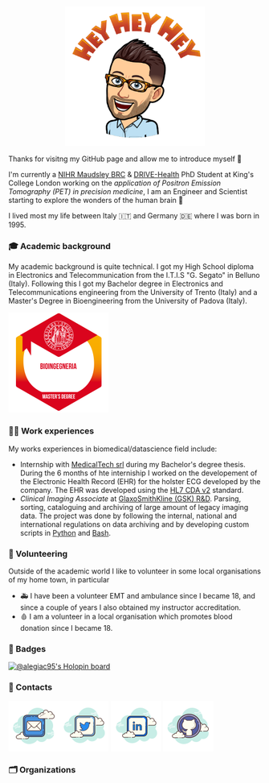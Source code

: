 <!--
**alegiac95/alegiac95** is a ✨ _special_ ✨ repository because its `README.md` (this file) appears on your GitHub profile.

Here are some ideas to get you started:

- 🔭 I’m currently working on ...
- 🌱 I’m currently learning ...
- 👯 I’m looking to collaborate on ...
- 🤔 I’m looking for help with ...
- 💬 Ask me about ...
- 📫 How to reach me: ...
- 😄 Pronouns: ...
- ⚡ Fun fact: ...
-->
<p align="center"> <img width=55% src="./.github/images/greetings.PNG">
</p>


Thanks for visitng my GitHub page and allow me to introduce myself :wave:

I'm currently a [NIHR Maudsley BRC](https://www.maudsleybrc.nihr.ac.uk/) & [DRIVE-Health](https://drive-health.org/) PhD Student at King's College London working on the _application of Positron Emission Tomography (PET) in precision medicine_, I am an Engineer and Scientist starting to explore the wonders of the human brain :brain:

I lived most my life between Italy :it: and Germany :de: where I was born in 1995.

### :mortar_board: Academic background

My academic background is quite technical. 
I got my High School diploma in Electronics and Telecommunication from the I.T.I.S "G. Segato" in Belluno (Italy). 
Following this I got my Bachelor degree in Electronics and Telecommunications engineering from the University of Trento (Italy) and a Master's Degree in Bioengineering from the University of Padova (Italy).


<p align="left">
  <img src=".github/images/badge_uipd_laurea.png" width="200" title="Master's Degree Badge" alt="Badge from the university of padova for the master's degree">
</p>

### :man_technologist: Work experiences 

My works experiences in biomedical/datascience field include:
* Internship with [MedicalTech srl](https://www.medicaltech.it/) during my Bachelor's degree thesis. During the 6 months of hte interniship I worked on the developement of the Electronic Health Record (EHR) for the holster ECG developed by the company. The EHR was developed using the [HL7 CDA v2](https://www.hl7.org/implement/standards/product_brief.cfm?product_id=7) standard.
* _Clinical Imaging Associate_ at [GlaxoSmithKline (GSK) R&D](https://www.gsk.com/en-gb/). Parsing, sorting, cataloguing and archiving of large amount of legacy imaging data. The project was done by following the internal, national and international regulations on data archiving and by developing custom scripts in [Python](https://www.python.org/) and [Bash](https://en.wikipedia.org/wiki/Bash_(Unix_shell)).


### :handshake: Volunteering

Outside of the academic world I like to volunteer in some local organisations of my home town, in particular 
* :ambulance: I have been a volunteer EMT and ambulance since I became 18, and since a couple of years I also obtained my instructor accreditation.
* :drop_of_blood: I am a volunteer in a local organisation which promotes blood donation since I became 18.


### :name_badge: Badges

[![@alegiac95's Holopin board](https://holopin.me/alegiac95)](https://holopin.io/@alegiac95)

### :card_index: Contacts 

[![Mail](.github/images/icons8-mail-100.png)](mailto:alessiogiacomel@outlook.com)[![Twitter](.github/images/icons8-twitter-100.png)](https://twitter.com/alessiogiacome4) [![LinkedIn](.github/images/icons8-linkedin-100.png)](https://linkedin.com/in/giacomelalessio) [![GitHub](.github/images/icons8-github-100.png)](https://github.com/alegiac95)


### :card_index_dividers: Organizations
